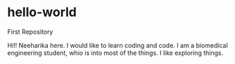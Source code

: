 # hello-world
First Repository

Hi!! 
Neeharika here. I would like to learn coding and code. I am a biomedical engineering student, whio is into most of the things. I like exploring things.

